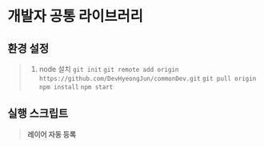 # 개발자 공통 라이브러리

## 환경 설정
>  1. node 설치
>  ```git init```
>  ```git remote add origin https://github.com/DevHyeongJun/commonDev.git```
>  ```git pull origin```
>  ```npm install```
>  ```npm start```  
> 

## 실행 스크립트
> __레이어 자동 등록__
